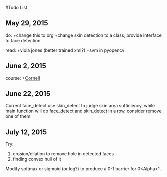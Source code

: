 #Todo List

## May 29, 2015
do:
+change this to org
+change skin detection to a class, provide interface to face detection

read:
+viola jones (better trained xml?)
+svm in pyopencv

## June 2, 2015
course:
+[Cornell](http://www.cs.cornell.edu/courses/cs6670/2011sp/lectures/lectures.html)

## June 22, 2015
Current face_detect use skin_detect to judge skin area sufficiency, while main function will do face_detect and skin_detect in a row, consider remove one of them.

## July 12, 2015
Try:
1. erosion/dilation to remove hole in detected faces
2. finding convex hull of it

Modify softmax or sigmoid (or log?) to produce a 0-1 barrier for 0<Alpha<1.